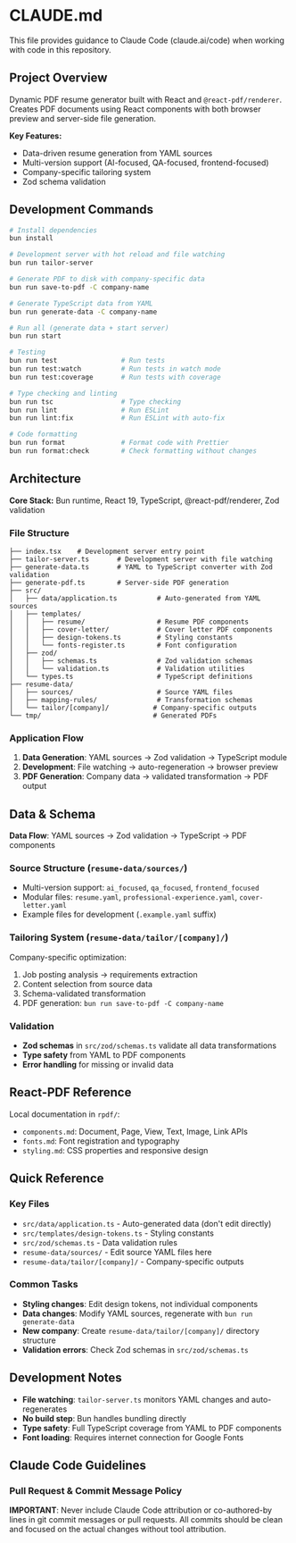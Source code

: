 # CLAUDE.md

This file provides guidance to Claude Code (claude.ai/code) when working with code in this repository.

## Project Overview

Dynamic PDF resume generator built with React and `@react-pdf/renderer`. Creates PDF documents using React components with both browser preview and server-side file generation.

**Key Features:**

- Data-driven resume generation from YAML sources
- Multi-version support (AI-focused, QA-focused, frontend-focused)
- Company-specific tailoring system
- Zod schema validation

## Development Commands

```bash
# Install dependencies
bun install

# Development server with hot reload and file watching
bun run tailor-server

# Generate PDF to disk with company-specific data
bun run save-to-pdf -C company-name

# Generate TypeScript data from YAML
bun run generate-data -C company-name

# Run all (generate data + start server)
bun run start

# Testing
bun run test                # Run tests
bun run test:watch          # Run tests in watch mode
bun run test:coverage       # Run tests with coverage

# Type checking and linting
bun run tsc                 # Type checking
bun run lint                # Run ESLint
bun run lint:fix            # Run ESLint with auto-fix

# Code formatting
bun run format              # Format code with Prettier
bun run format:check        # Check formatting without changes
```

## Architecture

**Core Stack:** Bun runtime, React 19, TypeScript, @react-pdf/renderer, Zod validation

### File Structure

```
├── index.tsx    # Development server entry point
├── tailor-server.ts       # Development server with file watching
├── generate-data.ts       # YAML to TypeScript converter with Zod validation
├── generate-pdf.ts        # Server-side PDF generation
├── src/
│   ├── data/application.ts          # Auto-generated from YAML sources
│   ├── templates/
│   │   ├── resume/                  # Resume PDF components
│   │   ├── cover-letter/            # Cover letter PDF components
│   │   ├── design-tokens.ts         # Styling constants
│   │   └── fonts-register.ts        # Font configuration
│   ├── zod/
│   │   ├── schemas.ts               # Zod validation schemas
│   │   └── validation.ts            # Validation utilities
│   └── types.ts                     # TypeScript definitions
├── resume-data/
│   ├── sources/                     # Source YAML files
│   ├── mapping-rules/               # Transformation schemas
│   └── tailor/[company]/           # Company-specific outputs
└── tmp/                            # Generated PDFs
```

### Application Flow

1. **Data Generation**: YAML sources → Zod validation → TypeScript module
2. **Development**: File watching → auto-regeneration → browser preview
3. **PDF Generation**: Company data → validated transformation → PDF output

## Data & Schema

**Data Flow**: YAML sources → Zod validation → TypeScript → PDF components

### Source Structure (`resume-data/sources/`)

- Multi-version support: `ai_focused`, `qa_focused`, `frontend_focused`
- Modular files: `resume.yaml`, `professional-experience.yaml`, `cover-letter.yaml`
- Example files for development (`.example.yaml` suffix)

### Tailoring System (`resume-data/tailor/[company]/`)

Company-specific optimization:

1. Job posting analysis → requirements extraction
2. Content selection from source data
3. Schema-validated transformation
4. PDF generation: `bun run save-to-pdf -C company-name`

### Validation

- **Zod schemas** in `src/zod/schemas.ts` validate all data transformations
- **Type safety** from YAML to PDF components
- **Error handling** for missing or invalid data

## React-PDF Reference

Local documentation in `rpdf/`:

- `components.md`: Document, Page, View, Text, Image, Link APIs
- `fonts.md`: Font registration and typography
- `styling.md`: CSS properties and responsive design

## Quick Reference

### Key Files

- `src/data/application.ts` - Auto-generated data (don't edit directly)
- `src/templates/design-tokens.ts` - Styling constants
- `src/zod/schemas.ts` - Data validation rules
- `resume-data/sources/` - Edit source YAML files here
- `resume-data/tailor/[company]/` - Company-specific outputs

### Common Tasks

- **Styling changes**: Edit design tokens, not individual components
- **Data changes**: Modify YAML sources, regenerate with `bun run generate-data`
- **New company**: Create `resume-data/tailor/[company]/` directory structure
- **Validation errors**: Check Zod schemas in `src/zod/schemas.ts`

## Development Notes

- **File watching**: `tailor-server.ts` monitors YAML changes and auto-regenerates
- **No build step**: Bun handles bundling directly
- **Type safety**: Full TypeScript coverage from YAML to PDF components
- **Font loading**: Requires internet connection for Google Fonts

## Claude Code Guidelines

### Pull Request & Commit Message Policy

**IMPORTANT**: Never include Claude Code attribution or co-authored-by lines in git commit messages or pull requests. All commits should be clean and focused on the actual changes without tool attribution.

